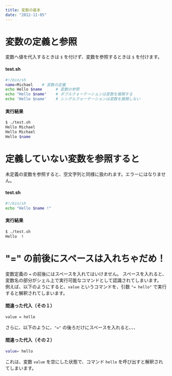 ```yaml
---
title: 変数の基本
date: "2012-11-05"
---
```


変数の定義と参照
====
変数へ値を代入するときは `$` を付けず、変数を参照するときは `$` を付けます。

#### test.sh

```bash
#!/bin/sh
name=Michael    # 変数の定義
echo Hello $name      # 変数の参照
echo "Hello $name"    # ダブルクォーテーションは変数を展開する
echo 'Hello $name'    # シングルクォーテーションは変数を展開しない
```

#### 実行結果

```bash
$ ./test.sh
Hello Michael
Hello Michael
Hello $name
```


定義していない変数を参照すると
====

未定義の変数を参照すると、空文字列と同様に扱われます。エラーにはなりません。

#### test.sh

```bash
#!/bin/sh
echo "Hello $name !"
```

#### 実行結果

```bash
$ ./test.sh
Hello  !
```


"=" の前後にスペースは入れちゃだめ！
====

変数定義の `=` の前後にはスペースを入れてはいけません。
スペースを入れると、変数名の部分がシェル上で実行可能なコマンドとして認識されてしまいます。
例えば、以下のようにすると、`value` というコマンドを、引数 `"= hello"` で実行すると解釈されてしまいます。

#### 間違った代入（その１）

```bash
value = hello
```

さらに、以下のように、`"="` の後ろだけにスペースを入れると、、、

#### 間違った代入（その２）

```bash
value= hello
```

これは、変数 `value` を空にした状態で、コマンド `hello` を呼び出すと解釈されてしまいます。

